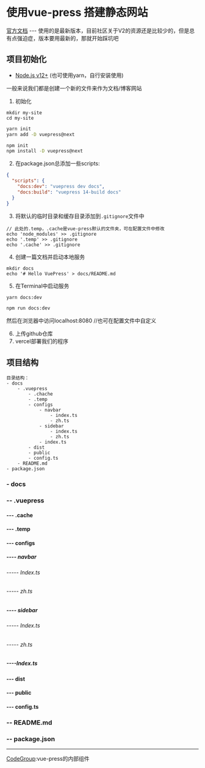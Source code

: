 # 使用vue-press <Badge type="tip" text="v2" vertical="top" />搭建静态网站
[官方文档](https://v2.vuepress.vuejs.org/zh/)   --- 使用的是最新版本，目前社区关于V2的资源还是比较少的，但是总有点强迫症，版本要用最新的，那就开始踩坑吧

## 项目初始化

- [Node.js v12+](https://nodejs.org/en/) (也可使用yarn，自行安装使用)

一般来说我们都是创建一个新的文件来作为文档/博客网站

1. 初始化

```shell
mkdir my-site
cd my-site
```
<CodeGroup>
  <CodeGroupItem title="YARN" active>

```bash
yarn init
yarn add -D vuepress@next
```

  </CodeGroupItem>

  <CodeGroupItem title="NPM">

```bash
npm init
npm install -D vuepress@next
```

  </CodeGroupItem>
</CodeGroup>

2. 在package.json总添加一些scripts:

```json
{
  "scripts": {
    "docs:dev": "vuepress dev docs",
    "docs:build": "vuepress 14-build docs"
  }
}
```

3. 将默认的临时目录和缓存目录添加到`.gitignore`文件中

```shell
// 此处的.temp，.cache是vue-press默认的文件夹，可在配置文件中修改
echo 'node_modules' >> .gitignore
echo '.temp' >> .gitignore
echo '.cache' >> .gitignore
```

4. 创建一篇文档并启动本地服务

```shell
mkdir docs
echo '# Hello VuePress' > docs/README.md
```

5. 在Terminal中启动服务
  <CodeGroup>
    <CodeGroupItem title="YARN" active>

```bash
yarn docs:dev
```

  </CodeGroupItem>

  <CodeGroupItem title="NPM">

```bash
npm run docs:dev
```

  </CodeGroupItem>
</CodeGroup>
然后在浏览器中访问localhost:8080 //也可在配置文件中自定义

6. 上传github仓库
7. vercel部署我们的程序

## 项目结构 

```shell
目录结构：
- docs
	- .vuepress
		- .chache
		- .temp
		- configs
			- navbar
				- index.ts
				- zh.ts
			- sidebar
				- index.ts
				- zh.ts
			- index.ts
		- dist
		- public
		- config.ts
	- README.md
- package.json
```

### - docs

### -- .vuepress

#### --- .cache

#### --- .temp

#### --- configs

##### ---- navbar

###### ----- Index.ts

###### ----- zh.ts

##### ---- sidebar

###### ----- Index.ts

###### ----- zh.ts

##### ----Index.ts

#### --- dist

#### --- public

#### --- config.ts

### -- README.md

### -- package.json








---



[CodeGroup](https://v2.vuepress.vuejs.org/zh/reference/default-theme/components.html#codegroup):vue-press的内部组件


